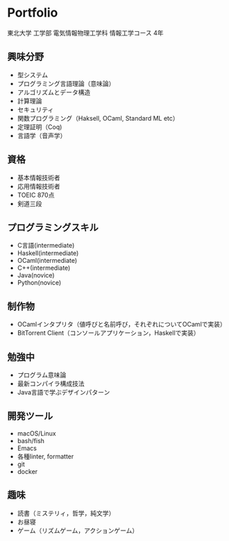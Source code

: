 # Portfolio
東北大学 工学部 電気情報物理工学科 情報工学コース 4年

## 興味分野
- 型システム
- プログラミング言語理論（意味論）
- アルゴリズムとデータ構造
- 計算理論
- セキュリティ
- 関数プログラミング（Haksell, OCaml, Standard ML etc）
- 定理証明（Coq)
- 言語学（音声学）

## 資格
- 基本情報技術者
- 応用情報技術者
- TOEIC 870点
- 剣道三段

## プログラミングスキル
- C言語(intermediate)
- Haskell(intermediate)
- OCaml(intermediate)
- C++(intermediate)
- Java(novice)
- Python(novice)

## 制作物
- OCamlインタプリタ（値呼びと名前呼び，それぞれについてOCamlで実装）
- BitTorrent Client（コンソールアプリケーション，Haskellで実装）

## 勉強中
- プログラム意味論
- 最新コンパイラ構成技法
- Java言語で学ぶデザインパターン

## 開発ツール
- macOS/Linux
- bash/fish
- Emacs
- 各種linter, formatter
- git
- docker

## 趣味
- 読書（ミステリィ，哲学，純文学）
- お昼寝
- ゲーム（リズムゲーム，アクションゲーム）

